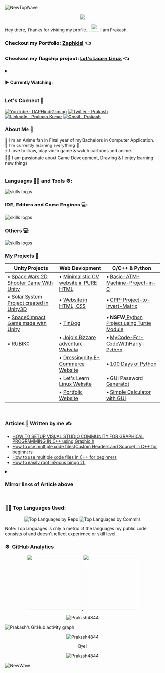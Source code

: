 ![NewTopWave](https://user-images.githubusercontent.com/81550376/180223627-d18d8aeb-4f5e-4715-94db-65b1b85822f1.svg)


<p align="center">
  <img width="" height="" src="https://user-images.githubusercontent.com/81550376/164896586-26e6b3da-63bc-4313-8012-e4b13b825174.png">
</p>

Hey there, Thanks for visiting my profile... 
<img src="https://raw.githubusercontent.com/MartinHeinz/MartinHeinz/master/wave.gif" width="26px" height="26px"> I am Prakash.

### Checkout my Portfolio: [Zaphkiel](https://zaphkiel.netlify.app/)  👈

### Checkout my flagship project: [Let's Learn Linux](https://prakash4844.github.io/Let-s-Learn-Linux/index.html)  👈

<details>
<summary><h4> ▶️ Currently Watching: </h4></summary> 

<!-- [![Typing SVG](https://readme-typing-svg.herokuapp.com?color=FF0000&width=600&lines=Shrek+and+Puss+in+Boots+Movies)](https://git.io/typing-svg) -->
[![Typing SVG](https://readme-typing-svg.herokuapp.com?color=FF0000&width=600&lines=Super+Dragon+Ball%3A+Heroes)](https://git.io/typing-svg)
[![Typing SVG](https://readme-typing-svg.herokuapp.com?color=FF0000&width=500&lines=DC+Animated+Universe+Movies)](https://git.io/typing-svg)
</details>

### Let's Connect 🤳

<a href="https://www.youtube.com/channel/UChdZv3qYGkFC9VDYxuhVZgA"><img src="https://img.shields.io/badge/YouTube-DAPHindiGaming-red?logo=youtube&logoColor=red" alt="YouTube - DAPHindiGaming"></a>
<a href="https://twitter.com/Prakash53574940"><img src="https://img.shields.io/badge/Twitter-Prakash-blue?logo=twitter&logoColor=blue" alt="Twitter - Prakash"></a>
<a href="https://www.linkedin.com/in/prakash-kumar-2b58631b7/"><img src="https://img.shields.io/static/v1?label=LinkedIn&message=Prakash+Kumar&color=%230077b5&logo=linkedIn&logoColor=%230077b5" alt="LinkedIn - Prakash Kumar"></a>
[![Gmail - Prakash](https://img.shields.io/badge/Gmail-Prakash-red?logo=gmail&logoColor=red)](https://mail.google.com/mail/u/0/?ibxr=0#inbox?compose=new)


### About Me 🚀

🌱  I’m an Anime fan in Final year of my Bachelors in Computer Application. </br>
🔭  I’m currently learning everything 🤣 </br>
⚡  I love to draw, play video game & watch cartoons and anime. </br>
👨‍💻  I am passionate about Game Development, Drawing & I enjoy learning new things. </br>
</br>

  
### Languages 🧑‍💻 and Tools ⚙️:

<!-- <p align="center">
<img src="https://skillicons.dev/icons?i=git,github,bash,powershell,html,css,js,bootstrap,jquery,md,cs,dotnet,java,idea,cpp,c,py,php,mysql,sqlite,unity,unreal,svg,vscode,ps,pr&perline=12" alt="skills logos" /> <br>
</p> -->
<img src="https://skillicons.dev/icons?i=git,github,githubactions,c,cpp,cs,dotnet,py,html,css,js,jquery,bootstrap,php,md,java" alt="skills logos" /> <br>

### IDE, Editors and Game Engines 💻:
<img src="https://skillicons.dev/icons?i=vscode,visualstudio,idea,unity,unreal,vim" alt="skills logos" />

### Others 💻:

<img src="https://skillicons.dev/icons?i=linux,powershell,bash,mysql,sqlite,pr,ps,svg,discord,linkedin,netlify,twitter" alt="skills logos" />

### My Projects 🙌
<!--
- [Space Wars 2D Shooter Game With Unity](https://prakash4844.itch.io/space-wars)
- [Basic-ATM-Machine-Project-in-C](https://github.com/Prakash4844/Basic-ATM-Machine-Project-in-C)
- [Solar System Project created in Unity3D](https://prakash4844.itch.io/solar-system)
- [SpaceXImpact Game made with Unity](https://github.com/Prakash4844/SpaceXImpact)
- [CPP-Project-to-Invert-Matrix](https://github.com/Prakash4844/CPP-Project-to-Invert-Matrix)
- [Minimalistic CV website in PURE HTML](https://prakash4844.github.io/HTMLCV/)
- [Website in HTML, CSS](https://prakash4844.github.io/Sample-CV-using-HTML-And-CSS/)
- [TinDog](https://prakash4844.github.io/Tindog/)
-->

| Unity Projects | Web Devlopment | C/C++ & Python |
| --------------- | --------------- | --------------- |
| • [Space Wars 2D Shooter Game With Unity](https://prakash4844.itch.io/space-wars) | • [Minimalistic CV website in PURE HTML](https://prakash4844.github.io/HTMLCV/) | • [Basic-ATM-Machine-Project-in-C](https://github.com/Prakash4844/Basic-ATM-Machine-Project-in-C) | <!--First Row Ends here -->
| • [Solar System Project created in Unity3D](https://prakash4844.itch.io/solar-system) | • [Website in HTML, CSS](https://prakash4844.github.io/Sample-CV-using-HTML-And-CSS/) | • [CPP-Project-to-Invert-Matrix](https://github.com/Prakash4844/CPP-Project-to-Invert-Matrix) | <!--second Row Ends here -->
| • [SpaceXImpact Game made with Unity](https://github.com/Prakash4844/SpaceXImpact) | • [TinDog](https://prakash4844.github.io/Tindog/) | • **NSFW**[ Python Project using Turtle Module](https://github.com/Prakash4844/NSFW-Python-Project-using-Turtle-Module) |<!--Third Row Ends here -->
|• [RUBIKC](https://github.com/Prakash4844/Rubikc)| • [Jojo's Bizzare adventure Website](https://prakash4844.github.io/JJBA-Site/) | • [MyCode-For-CodeWithHarry-Python](https://github.com/Prakash4844/MyPythonCode-for-CodeWithHarry)|<!--Fourth Row Ends here -->
|| • [Dressingnity E-Commerce Website](https://github.com/Prakash4844/Dressingnity-Ecommerce-Website) | • [100 Days of Python](https://github.com/Prakash4844/100-Days-of-Python)|<!--Fifth Row Ends here -->
|| • [Let's Learn Linux Website](https://prakash4844.github.io/Let-s-Learn-Linux/index.html) |• [GUI Password Generatot](https://github.com/Prakash4844/CodeClause_Random_Password_Generator)|<!--Sixth Row Ends here -->
|| • [Portfolio Website](https://zaphkiel.netlify.app) |• [Simple Calculator with GUI](https://github.com/Prakash4844/CodeClause_Calculator)|<!--Seventh Row Ends here -->


<br />

### Articles 📝 Written by me ✍️
- [HOW TO SETUP VISUAL STUDIO COMMUNITY FOR GRAPHICAL PROGRAMMING IN C++ using Graphic.h](https://github.com/Prakash4844/How-to-setup-Visual-Studio-Community-for-using-graphic.h-with-CPP) 
- [How to use multiple code files(Custom Headers and Source) in C++ for beginners](https://github.com/Prakash4844/How-to-use-multiple-code-files-Custom-Headers-and-Source-in-CPP-for-beginner)
- [How to use multiple code files in C++ for beginners](https://github.com/Prakash4844/How-to-use-multiple-code-files-in-CPP-for-beginners)
- [How to easily root InFocus bingo 21.](https://www.reddit.com/r/androidroot/comments/aygetl/how_to_easily_root_infocus_bingo_21/)
<details>
<summary><h3>Mirror links of Article above</h3></summary>

- [HOW TO SETUP VISUAL STUDIO COMMUNITY FOR GRAPHICAL PROGRAMMING IN C++ using Graphic.h](https://www.c-sharpcorner.com/article/how-to-setup-visual-studio-community-for-graphical-programming-in-cpp/) 
- [How to use multiple code files(Custom Headers and Source) in C++ for beginners](https://www.c-sharpcorner.com/article/how-to-use-multiple-code-filescustom-headers-and-source-in-cpp/)
- [How to use multiple code files in C++ for beginners](https://www.c-sharpcorner.com/article/how-to-use-multiple-code-files-in-cpp/)
</details>
<br />

### 👨‍💻 Top Languages Used:
<p align="center">
  <img align="center" src="https://github-profile-summary-cards.vercel.app/api/cards/repos-per-language?username=Prakash4844&theme=nord_dark" alt="Top Languages by Repo" />
  <img align="center" src="https://github-profile-summary-cards.vercel.app/api/cards/most-commit-language?username=Prakash4844&theme=nord_dark" alt="Top Languages by Commits" /></p>
  
  Note: Top languages is only a metric of the languages my public code consists of and doesn't reflect experience or skill level.
  
### ⚙️ &nbsp;GitHub Analytics

<p align="center">
<a href="https://github.com/Prakash4844">
  <img height="180em" src="https://github-readme-stats-eight-theta.vercel.app/api?username=Prakash4844&show_icons=true&theme=algolia&include_all_commits=true&count_private=true"/>
  <img height="180em" src="https://github-readme-stats-eight-theta.vercel.app/api/top-langs/?username=Prakash4844&layout=compact&langs_count=8&theme=algolia"/>
</a>
 <br />
  
   <p align="center"><img align="center" src="https://github-readme-streak-stats.herokuapp.com/?user=Prakash4844&theme=algolia" alt="Prakash4844" /></p>

 
 ![Prakash's GitHub activity graph](https://github-readme-activity-graph.cyclic.app/graph?username=Prakash4844&theme=react-dark)
 
 <p align="center"><img align="center" src="60157b62652163c01c6d19e2a389338e.gif" alt="Prakash4844" /></p>
<p align="center">
  Bye!
</p>

 <p align="center"><img src="https://visitor-badge.laobi.icu/badge?page_id=Prakash4844.Prakash4844" alt="Prakash4844" />

</p>


![NewWave](https://user-images.githubusercontent.com/81550376/180223136-576934f8-2f40-4fb9-acd9-786d1d5d0f73.svg)
